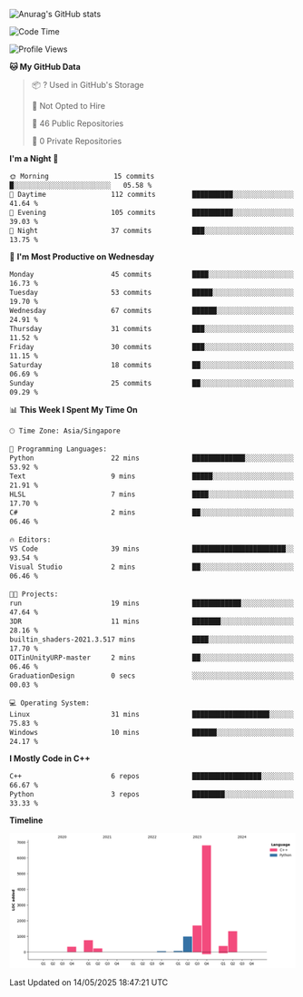 ![Anurag's GitHub stats](https://github-readme-stats.vercel.app/api?username=OnePointFive99&show_icons=true&theme=transparent)

<!--START_SECTION:waka-->
![Code Time](http://img.shields.io/badge/Code%20Time-233%20hrs%2051%20mins-blue)

![Profile Views](http://img.shields.io/badge/Profile%20Views-0-blue)

**🐱 My GitHub Data** 

> 📦 ? Used in GitHub's Storage 
 > 
> 🚫 Not Opted to Hire
 > 
> 📜 46 Public Repositories 
 > 
> 🔑 0 Private Repositories 
 > 
**I'm a Night 🦉** 

```text
🌞 Morning                15 commits          █░░░░░░░░░░░░░░░░░░░░░░░░   05.58 % 
🌆 Daytime                112 commits         ██████████░░░░░░░░░░░░░░░   41.64 % 
🌃 Evening                105 commits         ██████████░░░░░░░░░░░░░░░   39.03 % 
🌙 Night                  37 commits          ███░░░░░░░░░░░░░░░░░░░░░░   13.75 % 
```
📅 **I'm Most Productive on Wednesday** 

```text
Monday                   45 commits          ████░░░░░░░░░░░░░░░░░░░░░   16.73 % 
Tuesday                  53 commits          █████░░░░░░░░░░░░░░░░░░░░   19.70 % 
Wednesday                67 commits          ██████░░░░░░░░░░░░░░░░░░░   24.91 % 
Thursday                 31 commits          ███░░░░░░░░░░░░░░░░░░░░░░   11.52 % 
Friday                   30 commits          ███░░░░░░░░░░░░░░░░░░░░░░   11.15 % 
Saturday                 18 commits          ██░░░░░░░░░░░░░░░░░░░░░░░   06.69 % 
Sunday                   25 commits          ██░░░░░░░░░░░░░░░░░░░░░░░   09.29 % 
```


📊 **This Week I Spent My Time On** 

```text
🕑︎ Time Zone: Asia/Singapore

💬 Programming Languages: 
Python                   22 mins             █████████████░░░░░░░░░░░░   53.92 % 
Text                     9 mins              █████░░░░░░░░░░░░░░░░░░░░   21.91 % 
HLSL                     7 mins              ████░░░░░░░░░░░░░░░░░░░░░   17.70 % 
C#                       2 mins              ██░░░░░░░░░░░░░░░░░░░░░░░   06.46 % 

🔥 Editors: 
VS Code                  39 mins             ███████████████████████░░   93.54 % 
Visual Studio            2 mins              ██░░░░░░░░░░░░░░░░░░░░░░░   06.46 % 

🐱‍💻 Projects: 
run                      19 mins             ████████████░░░░░░░░░░░░░   47.64 % 
3DR                      11 mins             ███████░░░░░░░░░░░░░░░░░░   28.16 % 
builtin_shaders-2021.3.517 mins              ████░░░░░░░░░░░░░░░░░░░░░   17.70 % 
OITinUnityURP-master     2 mins              ██░░░░░░░░░░░░░░░░░░░░░░░   06.46 % 
GraduationDesign         0 secs              ░░░░░░░░░░░░░░░░░░░░░░░░░   00.03 % 

💻 Operating System: 
Linux                    31 mins             ███████████████████░░░░░░   75.83 % 
Windows                  10 mins             ██████░░░░░░░░░░░░░░░░░░░   24.17 % 
```

**I Mostly Code in C++** 

```text
C++                      6 repos             █████████████████░░░░░░░░   66.67 % 
Python                   3 repos             ████████░░░░░░░░░░░░░░░░░   33.33 % 
```



**Timeline**

![Lines of Code chart](https://raw.githubusercontent.com/OnePointFive99/OnePointFive99/main/assets/bar_graph.png)


 Last Updated on 14/05/2025 18:47:21 UTC
<!--END_SECTION:waka-->

  
